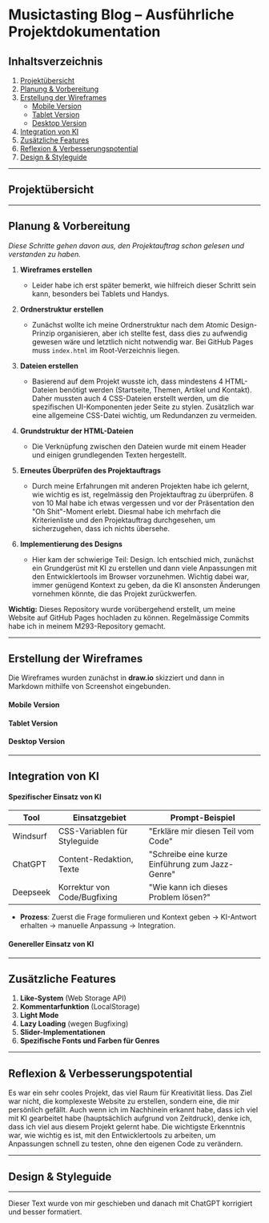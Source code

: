 # Musictasting Blog – Ausführliche Projektdokumentation

## Inhaltsverzeichnis

1. [Projektübersicht](#projektübersicht)
2. [Planung & Vorbereitung](#planung--vorbereitung)
3. [Erstellung der Wireframes](#erstellung-der-wireframes)
   - [Mobile Version](#mobile-version)
   - [Tablet Version](#tablet-version)
   - [Desktop Version](#desktop-version)
4. [Integration von KI](#integration-von-ki)
5. [Zusätzliche Features](#zusätzliche-features)
6. [Reflexion & Verbesserungspotential](#reflexion--verbesserungspotential)
7. [Design & Styleguide](#design--styleguide)

---

## **Projektübersicht**

---

## **Planung & Vorbereitung**

_Diese Schritte gehen davon aus, den Projektauftrag schon gelesen und verstanden zu haben._

1. **Wireframes erstellen**

   - Leider habe ich erst später bemerkt, wie hilfreich dieser Schritt sein kann, besonders bei Tablets und Handys.

2. **Ordnerstruktur erstellen**

   - Zunächst wollte ich meine Ordnerstruktur nach dem Atomic Design-Prinzip organisieren, aber ich stellte fest, dass dies zu aufwendig gewesen wäre und letztlich nicht notwendig war. Bei GitHub Pages muss `index.html` im Root-Verzeichnis liegen.

3. **Dateien erstellen**

   - Basierend auf dem Projekt wusste ich, dass mindestens 4 HTML-Dateien benötigt werden (Startseite, Themen, Artikel und Kontakt). Daher mussten auch 4 CSS-Dateien erstellt werden, um die spezifischen UI-Komponenten jeder Seite zu stylen. Zusätzlich war eine allgemeine CSS-Datei wichtig, um Redundanzen zu vermeiden.

4. **Grundstruktur der HTML-Dateien**

   - Die Verknüpfung zwischen den Dateien wurde mit einem Header und einigen grundlegenden Texten hergestellt.

5. **Erneutes Überprüfen des Projektauftrags**

   - Durch meine Erfahrungen mit anderen Projekten habe ich gelernt, wie wichtig es ist, regelmässig den Projektauftrag zu überprüfen. 8 von 10 Mal habe ich etwas vergessen und vor der Präsentation den "Oh Shit"-Moment erlebt. Diesmal habe ich mehrfach die Kriterienliste und den Projektauftrag durchgesehen, um sicherzugehen, dass ich nichts übersehe.

6. **Implementierung des Designs**

   - Hier kam der schwierige Teil: Design. Ich entschied mich, zunächst ein Grundgerüst mit KI zu erstellen und dann viele Anpassungen mit den Entwicklertools im Browser vorzunehmen. Wichtig dabei war, immer genügend Kontext zu geben, da die KI ansonsten Änderungen vornehmen könnte, die das Projekt zurückwerfen.

**Wichtig:** Dieses Repository wurde vorübergehend erstellt, um meine Website auf GitHub Pages hochladen zu können. Regelmässige Commits habe ich in meinem M293-Repository gemacht.

---

## **Erstellung der Wireframes**

Die Wireframes wurden zunächst in **draw.io** skizziert und dann in Markdown mithilfe von Screenshot eingebunden.

#### Mobile Version

#### Tablet Version

#### Desktop Version

---

## **Integration von KI**

#### Spezifischer Einsatz von KI

| Tool     | Einsatzgebiet                | Prompt-Beispiel                                 |
| -------- | ---------------------------- | ----------------------------------------------- |
| Windsurf | CSS-Variablen für Styleguide | "Erkläre mir diesen Teil vom Code"              |
| ChatGPT  | Content-Redaktion, Texte     | "Schreibe eine kurze Einführung zum Jazz-Genre" |
| Deepseek | Korrektur von Code/Bugfixing | "Wie kann ich dieses Problem lösen?"            |

- **Prozess**: Zuerst die Frage formulieren und Kontext geben → KI-Antwort erhalten → manuelle Anpassung → Integration.

#### Genereller Einsatz von KI

---

## **Zusätzliche Features**

1. **Like-System** (Web Storage API)
2. **Kommentarfunktion** (LocalStorage)
3. **Light Mode**
4. **Lazy Loading** (wegen Bugfixing)
5. **Slider-Implementationen**
6. **Spezifische Fonts und Farben für Genres**

---

## **Reflexion & Verbesserungspotential**

Es war ein sehr cooles Projekt, das viel Raum für Kreativität liess. Das Ziel war nicht, die komplexeste Website zu erstellen, sondern eine, die mir persönlich gefällt. Auch wenn ich im Nachhinein erkannt habe, dass ich viel mit KI gearbeitet habe (hauptsächlich aufgrund von Zeitdruck), denke ich, dass ich viel aus diesem Projekt gelernt habe. Die wichtigste Erkenntnis war, wie wichtig es ist, mit den Entwicklertools zu arbeiten, um Anpassungen schnell zu testen, ohne den eigenen Code zu verändern.

---

## **Design & Styleguide**

<bild>

---

Dieser Text wurde von mir geschieben und danach mit ChatGPT korrigiert und besser formatiert.
